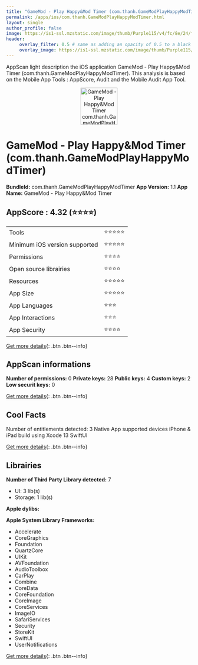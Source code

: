```yaml
---
title: "GameMod - Play Happy&Mod Timer (com.thanh.GameModPlayHappyModTimer)"
permalink: /apps/ios/com.thanh.GameModPlayHappyModTimer.html
layout: single
author_profile: false
image: https://is1-ssl.mzstatic.com/image/thumb/Purple115/v4/fc/8e/24/fc8e240a-6491-54c5-cbc6-6c29aa42c177/AppIcon-1x_U007emarketing-0-7-0-85-220.png/512x512bb.jpg
header: 
     overlay_filter: 0.5 # same as adding an opacity of 0.5 to a black background
     overlay_image: https://is1-ssl.mzstatic.com/image/thumb/Purple115/v4/fc/8e/24/fc8e240a-6491-54c5-cbc6-6c29aa42c177/AppIcon-1x_U007emarketing-0-7-0-85-220.png/512x512bb.jpg
---
```

AppScan light description the iOS application GameMod - Play Happy&Mod Timer (com.thanh.GameModPlayHappyModTimer). This analysis is based on the Mobile App Tools : AppScore, Audit and the Mobile Audit App Tool.

  
  
<div style="text-align: center;"><img src="https://is1-ssl.mzstatic.com/image/thumb/Purple115/v4/fc/8e/24/fc8e240a-6491-54c5-cbc6-6c29aa42c177/AppIcon-1x_U007emarketing-0-7-0-85-220.png/512x512bb.jpg" width="100" height="100" alt="GameMod - Play Happy&Mod Timer com.thanh.GameModPlayHappyModTimer app icon"></div>  
  
# GameMod - Play Happy&Mod Timer (com.thanh.GameModPlayHappyModTimer)

**BundleId:** com.thanh.GameModPlayHappyModTimer
**App Version:** 1.1
**App Name:** GameMod - Play Happy&Mod Timer


## AppScore : 4.32 (⭐️⭐️⭐️⭐️) 

<table>
<tr><td> Tools </td><td> ⭐️⭐️⭐️⭐️⭐️ </td></tr>
<tr><td> Minimum iOS version supported </td><td> ⭐️⭐️⭐️⭐️⭐️ </td></tr>
<tr><td> Permissions </td><td> ⭐️⭐️⭐️⭐️ </td></tr>
<tr><td> Open source librairies </td><td> ⭐️⭐️⭐️⭐️ </td></tr>
<tr><td> Resources </td><td> ⭐️⭐️⭐️⭐️⭐️ </td></tr>
<tr><td> App Size </td><td> ⭐️⭐️⭐️⭐️⭐️ </td></tr>
<tr><td> App Languages </td><td> ⭐️⭐️⭐️ </td></tr>
<tr><td> App Interactions </td><td> ⭐️⭐️⭐️ </td></tr>
<tr><td> App Security </td><td> ⭐️⭐️⭐️⭐️ </td></tr>
</table>

[Get more details](/pricing.html){: .btn .btn--info}  
  
## AppScan informations 

**Number of permissions:** 0
**Private keys:** 28
**Public keys:** 4
**Custom keys:** 2
**Low securit keys:** 0
  
[Get more details](/pricing.html){: .btn .btn--info}

## Cool Facts

Number of entitlements detected: 3
Native App
supported devices iPhone & iPad
build using Xcode 13
SwiftUI
  
[Get more details](/pricing.html){: .btn .btn--info}

## Librairies 
**Number of Third Party Library detected:** 7
- UI: 3 lib(s)
- Storage: 1 lib(s)

**Apple dylibs:**


**Apple System Library Frameworks:**
- Accelerate
- CoreGraphics
- Foundation
- QuartzCore
- UIKit
- AVFoundation
- AudioToolbox
- CarPlay
- Combine
- CoreData
- CoreFoundation
- CoreImage
- CoreServices
- ImageIO
- SafariServices
- Security
- StoreKit
- SwiftUI
- UserNotifications


  
[Get more details](/pricing.html){: .btn .btn--info}

